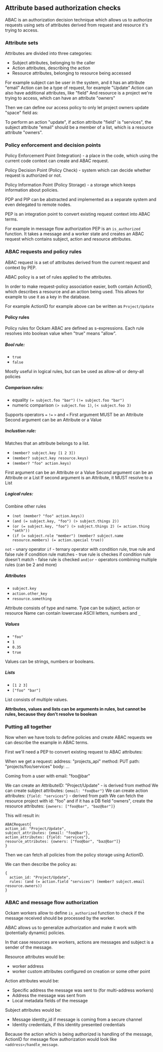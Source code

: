 ## Attribute based authorization checks

ABAC is an authorization decision technique which allows us to authorize requests
using sets of attributes derived from request and resource it's trying to access.

### Attribute sets

Attributes are divided into three categories:

- Subject attributes, belonging to the caller
- Action attributes, describing the action
- Resource attributes, belonging to resource being accessed

For example subject can be user in the system, and it has an attribute "email"
Action can be a type of request, for example "Update"
Action can also have additional attributes, like "field"
And resource is a project we're trying to access, which can have an attribute "owners"

Then we can define our access policy to only let project owners update "space" field as:

To perform an action "update", if action attribute "field" is "services", the subject attribute "email" should be a member of a list, which is a resource attribute "owners".

### Policy enforcement and decision points

Policy Enforcement Point (Integration) - a place in the code, which using the current code context
can create and ABAC request.

Policy Decision Point (Policy Check) - system which can decide whether request is authorized or not.

Policy Information Point (Policy Storage) - a storage which keeps information about policies.

PDP and PIP can be abstracted and implemented as a separate system and even delegated
to remote nodes.

PEP is an integration point to convert existing request context into ABAC terms.

For example in message flow authorization PEP is an `is_authorized` function.
It takes a message and a worker state and creates an ABAC request which contains
subject, action and resource attributes.

### ABAC requests and policy rules

ABAC request is a set of attributes derived from the current request and context by PEP.

ABAC policy is a set of rules applied to the attributes.

In order to make request-policy association easier, both contain ActionID, which
describes a resource and an action being used.
This allows for example to use it as a key in the database.

For example ActionID for example above can be written as `Project/Update`

#### Policy rules

Policy rules for Ockam ABAC are defined as s-expressions.
Each rule resolves into boolean value when "true" means "allow".

##### Bool rule:

- `true`
- `false`

Mostly useful in logical rules, but can be used as allow-all or deny-all policies

##### Comparison rules:

- equality `(= subject.foo "bar")` `(!= subject.foo "bar")`
- numeric comparison `(> subject.foo 1)`, `(< subject.foo 3)`

Supports operators `=` `!=` `>` and `<`
First argument MUST be an Attribute
Second argument can be an Attribute or a Value

##### Inclustion rule:

Matches that an attribute belongs to a list.

- `(member? subject.key [1 2 3])`
- `(member? subject.key resource.keys)`
- `(member? "foo" action.keys)`

First argument can be an Attribute or a Value
Second argument can be an Attribute or a List
If second argument is an Attribute, it MUST resolve to a List

##### Logical rules:

Combine other rules

- `(not (member? "foo" action.keys))`
- `(and (= subject.key, "foo") (> subject.things 2))`
- `(or (= subject.key, "foo") (> subject.things 2) (= action.thing "smth"))`
- `(if (= subject.role "member") (member? subject.name resource.members) (= action.special true))`

`not` - unary operator
`if` - ternary operator with condition rule, true rule and false rule
  if condition rule matches - true rule is checkes
  if condition rule doesn't match - false rule is checked
`and|or` - operators combining multiple rules (can be 2 and more)

##### Attributes

- `subject.key`
- `action.other_key`
- `resource.something`

Attribute consists of type and name.
Type can be subject, action or resource
Name can contain lowercase ASCII letters, numbers and `_`

##### Values

- `"foo"`
- `1`
- `0.35`
- `true`

Values can be strings, numbers or booleans.

##### Lists

- `[1 2 3]`
- `["foo" "bar"]`

List consists of multiple values.

**Attributes, values and lists can be arguments in rules, but cannot be rules,
because they don't resolve to boolean**

### Putting all together

Now when we have tools to define policies and create ABAC requests we can describe
the example in ABAC terms.

First we'll need a PEP to convert existing request to ABAC attributes:

When we get a request:
address: "projects_api"
method: PUT
path: "projects/foo/services"
body: ...

Coming from a user with email: "foo@bar"

We can create an AttributeID: "Project/Update" - is derived from method
We can create subject attributes: `{email: "foo@bar"}`
We can create action attributes: `{field: "services"}` - derived from path
We can fetch the resource project with id: "foo"
and if it has a DB field "owners", create the resource attributes: `{owners: ["foo@bar", "baz@bar"]}`

This will result in:
```
ABACRequest{
action_id: "Project/Update",
subject_attributes: {email: "foo@bar"},
action_attributes: {field: "services"},
resource_attributes: {owners: ["foo@bar", "baz@bar"]}
}
```

Then we can fetch all policies from the policy storage using ActionID.

We can then describe the policy as:
```
{
  action_id: "Project/Update",
  rules: (and (= action.field "services") (member? subject.email resource.owners))
}
```

### ABAC and message flow authorization

Ockam workers allow to define `is_authorized` function to check if the message received
should be processed by the worker.

ABAC allows us to generalize authorization and make it work with (potentially dynamic) policies.

In that case resources are workers, actions are messages and subject is a sender of the message.

Resource attributes would be:
- worker address
- worker custom attributes configured on creation or some other point

Action attributes would be:
- Specific address the message was sent to (for multi-address workers)
- Address the message was sent from
- Local metadata fields of the message

Subject attributes would be:
- Message identity_id if message is coming from a secure channel
- Identity credentials, if this identity presented credentials

Because the action which is being authorized is handling of the message,
ActionID for message flow authorization would look like `<address>/handle_message`.
